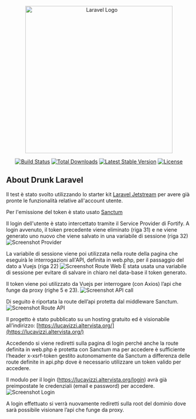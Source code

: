 <p align="center"><a href="https://laravel.com" target="_blank"><img src="https://lucavizzi.altervista.org/readme/drunk-laravel.jpg" width="400" alt="Laravel Logo"></a></p>

<p align="center">
<a href="https://github.com/laravel/framework/actions"><img src="https://github.com/laravel/framework/workflows/tests/badge.svg" alt="Build Status"></a>
<a href="https://packagist.org/packages/laravel/framework"><img src="https://img.shields.io/packagist/dt/laravel/framework" alt="Total Downloads"></a>
<a href="https://packagist.org/packages/laravel/framework"><img src="https://img.shields.io/packagist/v/laravel/framework" alt="Latest Stable Version"></a>
<a href="https://packagist.org/packages/laravel/framework"><img src="https://img.shields.io/packagist/l/laravel/framework" alt="License"></a>
</p>

## About Drunk Laravel

Il test è stato svolto utilizzando lo starter kit [Laravel Jetstream](https://jetstream.laravel.com/introduction.html) per avere già pronte le funzionalità relative all'account utente.

Per l'emissione del token è stato usato [Sanctum](https://laravel.com/docs/8.x/sanctum)

Il login dell'utente è stato intercettato tramite il Service Provider di Fortify.
A login avvenuto, il token precedente viene eliminato (riga 31) e ne viene generato uno nuovo che viene salvato in una variabile di sessione (riga 32)
<img src="https://lucavizzi.altervista.org/readme/provider.png" alt="Screenshot Provider">

La variabile di sessione viene poi utilizzata nella route della pagina che eseguirà le interrogazioni all'API, definita in web.php, per il passaggio del dato a Vuejs (riga 22)
<img src="https://lucavizzi.altervista.org/readme/route-web.png" alt="Screenshot Route Web">
È stata usata una variabile di sessione per evitare di salvare in chiaro nel data-base il token generato.

Il token viene poi utilizzato da Vuejs per interrogare (con Axios) l’api che funge da proxy (righe 5 e 23).
<img src="https://lucavizzi.altervista.org/readme/vuejs.png" alt="Screenshot API call">

Di seguito è riportata la route dell’api protetta dal middleware Sanctum.
<img src="https://lucavizzi.altervista.org/readme/route-api.png" alt="Screenshot Route API">

Il progetto è stato pubblicato su un hosting gratuito ed è visionabile all’indirizzo: [https://lucavizzi.altervista.org/](https://lucavizzi.altervista.org/)

Accedendo si viene rediretti sulla pagina di login perché anche la route definita in web.php è protetta con Sanctum ma per accedere è sufficiente l’header x-xsrf-token gestito autonomamente da Sanctum a differenza delle route definite in api.php dove è necessario utilizzare un token valido per accedere.

Il modulo per il login (https://lucavizzi.altervista.org/login) avrà già preimpostate le credenziali (email e password) per accedere.
<img src="https://lucavizzi.altervista.org/readme/login.png" alt="Screenshot Login">

A login effettuato si verrà nuovamente rediretti sulla root del dominio dove sarà possibile visionare l’api che funge da proxy.